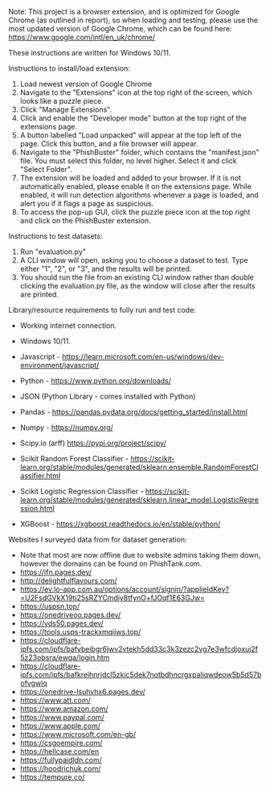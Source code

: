 Note: This project is a browser extension, and is optimized for Google Chrome (as outlined in report), so when loading and testing, please use the most updated version of Google Chrome, which can be found here: https://www.google.com/intl/en_uk/chrome/

These instructions are written for Windows 10/11.

Instructions to install/load extension:
1. Load newest version of Google Chrome
2. Navigate to the "Extensions" icon at the top right of the screen, which looks like a puzzle piece.
3. Click "Manage Extensions".
4. Click and enable the "Developer mode" button at the top right of the extensions page.
5. A button labelled "Load unpacked" will appear at the top left of the page. Click this button, and a file browser will appear.
6. Navigate to the "PhishBuster" folder, which contains the "manifest.json" file. You must select this folder, no level higher. Select it and click "Select Folder".
7. The extension will be loaded and added to your browser. If it is not automatically enabled, please enable it on the extensions page. While enabled, it will run detection algorithms whenever a page is loaded, and alert you if it flags a page as suspicious. 
8. To access the pop-up GUI, click the puzzle piece icon at the top right and click on the PhishBuster extension.


Instructions to test datasets:
1. Run "evaluation.py"
2. A CLI window will open, asking you to choose a dataset to test. Type either "1", "2", or "3", and the results will be printed.
3. You should run the file from an existing CLI window rather than double clicking the evaluation.py file, as the window will close after the results are printed.

Library/resource requirements to fully run and test code:
- Working internet connection.
- Windows 10/11.

- Javascript - https://learn.microsoft.com/en-us/windows/dev-environment/javascript/
- Python - https://www.python.org/downloads/
- JSON (Python Library - comes installed with Python)
- Pandas - https://pandas.pydata.org/docs/getting_started/install.html
- Numpy - https://numpy.org/
- Scipy.io (arff) https://pypi.org/project/scipy/
- Scikit Random Forest Classifier - https://scikit-learn.org/stable/modules/generated/sklearn.ensemble.RandomForestClassifier.html
- Scikit Logistic Regression Classifier - https://scikit-learn.org/stable/modules/generated/sklearn.linear_model.LogisticRegression.html
- XGBoost - https://xgboost.readthedocs.io/en/stable/python/


Websites I surveyed data from for dataset generation:
- Note that most are now offline due to website admins taking them down, however the domains can be found on PhishTank.com.
- https://jfn.pages.dev/
- http://delightfulflavours.com/
- https://ev.lo-app.com.au/options/account/signin/?applieIdKey?=U2FsdGVkX19tj25sRZYCmdiy8tfynO+fJOqf1E63GJw=
- https://uspsn.top/
- https://onedriveoo.pages.dev/
- https://vds50.pages.dev/
- https://tools.usps-trackxmqiiws.top/
- https://cloudflare-ipfs.com/ipfs/bafybeibgr6jwv2vtekh5dd33c3k3zezc2vg7e3wfcdjoxuj2f5z23obsra/ewqa/login.htm
- https://cloudflare-ipfs.com/ipfs/bafkreihnrjdcl5zkic5dek7notbdhncrgxpaliqwdeow5b5d57bofvgwiq
- https://onedrive-lsuhvhx6.pages.dev/
- https://www.att.com/
- https://www.amazon.com/
- https://www.paypal.com/
- https://www.apple.com/
- https://www.microsoft.com/en-gb/
- https://csgoempire.com/
- https://hellcase.com/en
- https://fullypaidldn.com/
- https://hoodrichuk.com/
- https://tempure.co/